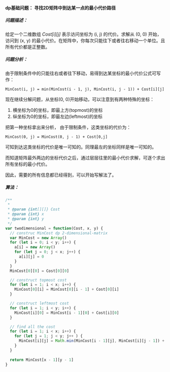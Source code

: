 #### dp基础问题： 寻找2D矩阵中到达某一点的最小代价路径



##### 问题描述：

给定一个二维数组 *Cost\[i]\[j]* 表示访问坐标为 (i, j) 的代价。求解从 (0, 0) 开始，访问到 (x, y) 的最小代价。在矩阵中，你每次只能往下或者往右移动一个单位。且所有代价都是正整数。



##### 问题分析：

由于限制条件中的只能往右或者往下移动，易得到达某坐标的最小代价公式可写作：

```
MinCost(i, j) = min(MinCost(i - 1, j), MinCost(i, j - 1)) + Cost[i][j]
```

现在继续分解问题，从坐标(0, 0)开始移动，可以注意到有两种特殊的坐标：

1. 横坐标为0的坐标，即最上方(topmost)的坐标
2. 纵坐标为0的坐标，即最左边(leftmost)的坐标

把第一种坐标拿出来分析， 由于限制条件，这类坐标的代价为：

```
MinCost(0, j) = MinCost(0, j - 1) + Cost[0,j]
```

可知到达这类坐标的代价是唯一可知的。同理最左的坐标同样是唯一可知的。

而知道矩阵最外两边的坐标代价之后，通过层层往里的最小代价求解，可逐个求出所有坐标的最小代价。

因此，需要的所有信息都已经得到，可以开始写解法了。

##### 算法：

```javascript
/**
 * 
 * @param {int[][]} Cost 
 * @param {int} x 
 * @param {int} y 
 */
var twodimensional = function(Cost, x, y) {
  // construc MinCost dp 2-dimensional-matrix
  var MinCost = new Array()
  for (let i = 0; i < y; i++) {
    a[i] = new Array()
    for (let j = 0; j < x; j++) {
      a[i][j] = 0
    }
  }
  MinCost[0][0] = Cost[0][0]

  // construct topmost cost
  for (let i = 1; i < x; i++) {
    MinCost[0][i] = MinCost[0][i - 1] + Cost[0][i]
  }

  // construct leftmost cost
  for (let i = 1; i < y; i++) {
    MinCost[i][0] = MinCost[i - 1][0] + Cost[i][0]
  }

  // find all the cost
  for (let i = 1; i < x; i++) {
    for (let j = 1; j < y; j++ ) {
      MinCost[i][j] = Math.min(MinCost[i - 1][j], MinCost[i][j - 1]) + Cost[i][j]
    }
  }
  
  return MinCost[x - 1][y - 1]
}
```

